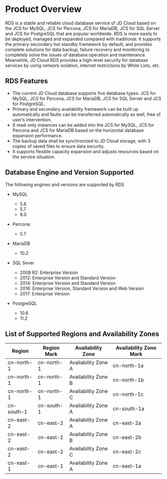 # Product Overview
RDS is a stable and reliable cloud database service of JD Cloud based on the JCS for MySQL, JCS for Percona, JCS for MariaDB, JCS for SQL Server and JCS for PostgreSQL that are popular worldwide. RDS is more easily to be deployed, managed and expanded compared with traditional. It supports the primary-secondary hot standby framework by default, and provides complete solutions for data backup, failure recovery and monitoring to completely solve the issues of database operation and maintenance. Meanwhile, JD Cloud RDS provides a high-level security for database services by using network isolation, internet restrictions by White Lists, etc.

## RDS Features
* The current JD Cloud database supports five database types: JCS for MySQL, JCS for Percona, JCS for MariaDB, JCS for SQL Server and JCS for PostgreSQL.
* Primary and secondary availability framework can be built up automatically and faults can be transferred automatically as well, free of user’s intervention.
* 8 read-only instances can be added into the JCS for MySQL, JCS for Percona and JCS for MariaDB based on the horizontal database expansion performance.
* The backup data shall be synchronized to JD Cloud storage, with 3 copies of saved files to ensure data security.
* It supports flexible capacity expansion and adjusts resources based on the service situation.

## Database Engine and Version Supported
The following engines and versions are supported by RDS

- MySQL
    - 5.6
    - 5.7
    - 8.0
  
- Percona:
    - 5.7
  
- MariaDB
    - 10.2
  
- SQL Sever
    - 2008 R2: Enterprise Version
    - 2012: Enterprise Version and Standard Version
    - 2014: Enterprise Version and Standard Version
    - 2016: Enterprise Version, Standard Version and Web Version
    - 2017: Enterprise Version

- PostgreSQL
    - 10.6
    - 11.2
## List of Supported Regions and Availability Zones
|Region|Region Mark|Availability Zone| Availability Zone Mark|
|---|---|---|---|
|cn-north-1|cn-north-1|Availability Zone A|cn-north-1a|
|cn-north-1|cn-north-1|Availability Zone B|cn-north-1b|
|cn-north-1|cn-north-1|Availability Zone C|cn-north-1c|
|cn-south-1|cn-south-1|Availability Zone A|cn-south-1a|
|cn-east-2|cn-east-2|Availability Zone A|cn-east-2a|
|cn-east-2|cn-east-2|Availability Zone B|cn-east-2b|
|cn-east-2|cn-east-2|Availability Zone C|cn-east-2c|
|cn-east-1|cn-east-1|Availability Zone A|cn-east-1a|
